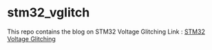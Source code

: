 # stm32_vglitch

This repo contains the blog on STM32 Voltage Glitching
Link : [STM32 Voltage Glitching](https://jerinsunny.github.io/stm32_vglitch/)
